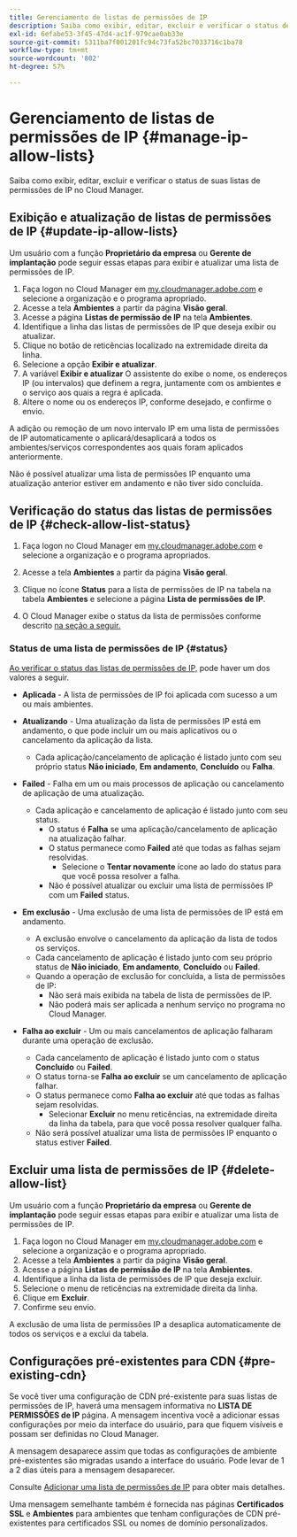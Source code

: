 ```yaml
---
title: Gerenciamento de listas de permissões de IP
description: Saiba como exibir, editar, excluir e verificar o status de suas listas de permissões de IP no Cloud Manager.
exl-id: 6efabe53-3f45-47d4-ac1f-979cae0ab33e
source-git-commit: 5311ba7f001201fc94c73fa52bc7033716c1ba78
workflow-type: tm+mt
source-wordcount: '802'
ht-degree: 57%

---
```


# Gerenciamento de listas de permissões de IP {#manage-ip-allow-lists}

Saiba como exibir, editar, excluir e verificar o status de suas listas de permissões de IP no Cloud Manager.

## Exibição e atualização de listas de permissões de IP {#update-ip-allow-lists}

Um usuário com a função **Proprietário da empresa** ou **Gerente de implantação** pode seguir essas etapas para exibir e atualizar uma lista de permissões de IP.

1. Faça logon no Cloud Manager em [my.cloudmanager.adobe.com](https://my.cloudmanager.adobe.com/) e selecione a organização e o programa apropriado.
1. Acesse a tela **Ambientes** a partir da página **Visão geral**.
1. Acesse a página **Listas de permissão de IP** na tela **Ambientes**.
1. Identifique a linha das listas de permissões de IP que deseja exibir ou atualizar.
1. Clique no botão de reticências localizado na extremidade direita da linha.
1. Selecione a opção **Exibir e atualizar**.
1. A variável **Exibir e atualizar** O assistente do exibe o nome, os endereços IP (ou intervalos) que definem a regra, juntamente com os ambientes e o serviço aos quais a regra é aplicada.
1. Altere o nome ou os endereços IP, conforme desejado, e confirme o envio.

A adição ou remoção de um novo intervalo IP em uma lista de permissões de IP automaticamente o aplicará/desaplicará a todos os ambientes/serviços correspondentes aos quais foram aplicados anteriormente.

Não é possível atualizar uma lista de permissões IP enquanto uma atualização anterior estiver em andamento e não tiver sido concluída.

## Verificação do status das listas de permissões de IP {#check-allow-list-status}

1. Faça logon no Cloud Manager em [my.cloudmanager.adobe.com](https://my.cloudmanager.adobe.com/) e selecione a organização e o programa apropriados.

1. Acesse a tela **Ambientes** a partir da página **Visão geral**.

1. Clique no ícone **Status** para a lista de permissões de IP na tabela na tabela **Ambientes** e selecione a página **Lista de permissões de IP**.

1. O Cloud Manager exibe o status da lista de permissões conforme descrito [na seção a seguir.](#status)

### Status de uma lista de permissões de IP {#status}

[Ao verificar o status das listas de permissões de IP,](#check-allow-list-status) pode haver um dos valores a seguir.

* **Aplicada** - A lista de permissões de IP foi aplicada com sucesso a um ou mais ambientes.

* **Atualizando** - Uma atualização da lista de permissões IP está em andamento, o que pode incluir um ou mais aplicativos ou o cancelamento da aplicação da lista.

   * Cada aplicação/cancelamento de aplicação é listado junto com seu próprio status **Não iniciado**, **Em andamento**, **Concluído** ou **Falha**.

* **Failed** - Falha em um ou mais processos de aplicação ou cancelamento de aplicação de uma atualização.
   * Cada aplicação e cancelamento de aplicação é listado junto com seu status.
      * O status é **Falha** se uma aplicação/cancelamento de aplicação na atualização falhar.
      * O status permanece como **Failed** até que todas as falhas sejam resolvidas.
         * Selecione o **Tentar novamente** ícone ao lado do status para que você possa resolver a falha.
      * Não é possível atualizar ou excluir uma lista de permissões IP com um **Failed** status.

* **Em exclusão** - Uma exclusão de uma lista de permissões de IP está em andamento.
   * A exclusão envolve o cancelamento da aplicação da lista de todos os serviços.
   * Cada cancelamento de aplicação é listado junto com seu próprio status de **Não iniciado**, **Em andamento**, **Concluído** ou **Failed**.
   * Quando a operação de exclusão for concluída, a lista de permissões de IP:
      * Não será mais exibida na tabela de lista de permissões de IP.
      * Não poderá mais ser aplicada a nenhum serviço no programa no Cloud Manager.

* **Falha ao excluir** - Um ou mais cancelamentos de aplicação falharam durante uma operação de exclusão.

   * Cada cancelamento de aplicação é listado junto com o status **Concluído** ou **Failed**.
   * O status torna-se **Falha ao excluir** se um cancelamento de aplicação falhar.
   * O status permanece como **Falha ao excluir** até que todas as falhas sejam resolvidas.
      * Selecionar **Excluir** no menu reticências, na extremidade direita da linha da tabela, para que você possa resolver qualquer falha.
   * Não será possível atualizar uma lista de permissões IP enquanto o status estiver **Failed**.

## Excluir uma lista de permissões de IP {#delete-allow-list}

Um usuário com a função **Proprietário da empresa** ou **Gerente de implantação** pode seguir essas etapas para exibir e atualizar uma lista de permissões de IP.

1. Faça logon no Cloud Manager em [my.cloudmanager.adobe.com](https://my.cloudmanager.adobe.com/) e selecione a organização e o programa apropriado.
1. Acesse a tela **Ambientes** a partir da página **Visão geral**.
1. Acesse a página **Listas de permissão de IP** na tela **Ambientes**.
1. Identifique a linha da lista de permissões de IP que deseja excluir.
1. Selecione o menu de reticências na extremidade direita da linha.
1. Clique em **Excluir**.
1. Confirme seu envio.

A exclusão de uma lista de permissões IP a desaplica automaticamente de todos os serviços e a exclui da tabela.

## Configurações pré-existentes para CDN {#pre-existing-cdn}

Se você tiver uma configuração de CDN pré-existente para suas listas de permissões de IP, haverá uma mensagem informativa no **LISTA DE PERMISSÕES de IP** página. A mensagem incentiva você a adicionar essas configurações por meio da interface do usuário, para que fiquem visíveis e possam ser definidas no Cloud Manager.

A mensagem desaparece assim que todas as configurações de ambiente pré-existentes são migradas usando a interface do usuário. Pode levar de 1 a 2 dias úteis para a mensagem desaparecer.

Consulte [Adicionar uma lista de permissões de IP](/help/implementing/cloud-manager/ip-allow-lists/add-ip-allow-lists.md) para obter mais detalhes.

Uma mensagem semelhante também é fornecida nas páginas **Certificados SSL** e **Ambientes** para ambientes que tenham configurações de CDN pré-existentes para certificados SSL ou nomes de domínio personalizados.
